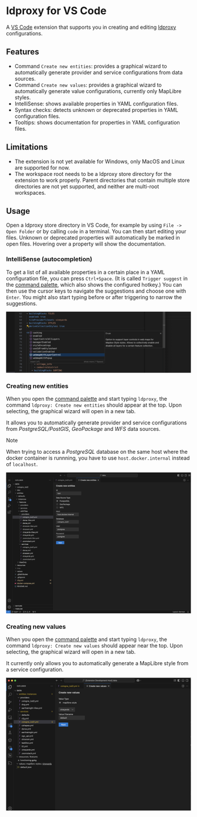 # ldproxy for VS Code

A [VS Code](https://code.visualstudio.com) extension that supports you in creating and editing [ldproxy](https://docs.ldproxy.net) configurations.

## Features

- Command `Create new entities`: provides a graphical wizard to automatically generate provider and service configurations from data sources.
- Command `Create new values`: provides a graphical wizard to automatically generate value configurations, currently only MapLibre styles.
- IntelliSense: shows available properties in YAML configuration files.
- Syntax checks: detects unknown or deprecated properties in YAML configuration files.
- Tooltips: shows documentation for properties in YAML configuration files.

## Limitations

- The extension is not yet available for Windows, only MacOS and Linux are supported for now.
- The workspace root needs to be a ldproxy store directory for the extension to work properly. Parent directories that contain multiple store directories are not yet supported, and neither are multi-root workspaces.

## Usage

Open a ldproxy store directory in VS Code, for example by using `File -> Open Folder` or by calling `code` in a terminal. You can then start editing your files. Unknown or deprecated properties will automatically be marked in open files. Hovering over a property will show the documentation.

### IntelliSense (autocompletion)

To get a list of all available properties in a certain place in a YAML configuration file, you can press `Ctrl+Space`. (It is called `Trigger suggest` in the [command palette](https://code.visualstudio.com/docs/getstarted/userinterface#_command-palette), which also shows the configured hotkey.)
You can then use the cursor keys to navigate the suggestions and choose one with `Enter`. You might also start typing before or after triggering to narrow the suggestions.

![](screenshot2.png)

### Creating new entities

When you open the [command palette](https://code.visualstudio.com/docs/getstarted/userinterface#_command-palette) and start typing `ldproxy`, the command `ldproxy: Create new entities` should appear at the top. Upon selecting, the graphical wizard will open in a new tab.

It allows you to automatically generate provider and service configurations from _PostgreSQL/PostGIS_, _GeoPackage_ and _WFS_ data sources.

> [!NOTE]
> When trying to access a _PostgreSQL_ database on the same host where the docker container is runnning, you have to use `host.docker.internal` instead of `localhost`.

![](screenshot.png)

### Creating new values

When you open the [command palette](https://code.visualstudio.com/docs/getstarted/userinterface#_command-palette) and start typing `ldproxy`, the command `ldproxy: Create new values` should appear near the top. Upon selecting, the graphical wizard will open in a new tab.

It currently only allows you to automatically generate a MapLibre style from a service configuration.

![](screenshot3.png)
